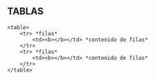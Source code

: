 ## TABLAS
    <table>
	    <tr> *filas*
		    <td><b></b></td> *contenido de filas*
	    </tr>
	    <tr> *filas*
		    <td><b></b></td> *contenido de filas*
	    </tr>
    </table>
